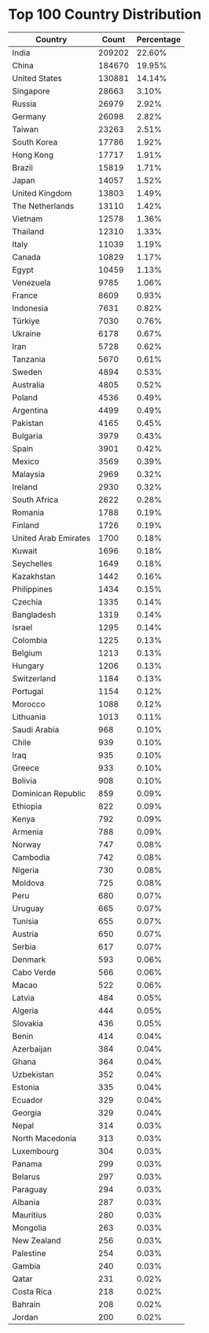# Top 100 Country Distribution
| Country | Count | Percentage |
|----|----|----|
| India | 209202 | 22.60% |
| China | 184670 | 19.95% |
| United States | 130881 | 14.14% |
| Singapore | 28663 | 3.10% |
| Russia | 26979 | 2.92% |
| Germany | 26098 | 2.82% |
| Taiwan | 23263 | 2.51% |
| South Korea | 17786 | 1.92% |
| Hong Kong | 17717 | 1.91% |
| Brazil | 15819 | 1.71% |
| Japan | 14057 | 1.52% |
| United Kingdom | 13803 | 1.49% |
| The Netherlands | 13110 | 1.42% |
| Vietnam | 12578 | 1.36% |
| Thailand | 12310 | 1.33% |
| Italy | 11039 | 1.19% |
| Canada | 10829 | 1.17% |
| Egypt | 10459 | 1.13% |
| Venezuela | 9785 | 1.06% |
| France | 8609 | 0.93% |
| Indonesia | 7631 | 0.82% |
| Türkiye | 7030 | 0.76% |
| Ukraine | 6178 | 0.67% |
| Iran | 5728 | 0.62% |
| Tanzania | 5670 | 0.61% |
| Sweden | 4894 | 0.53% |
| Australia | 4805 | 0.52% |
| Poland | 4536 | 0.49% |
| Argentina | 4499 | 0.49% |
| Pakistan | 4165 | 0.45% |
| Bulgaria | 3979 | 0.43% |
| Spain | 3901 | 0.42% |
| Mexico | 3569 | 0.39% |
| Malaysia | 2969 | 0.32% |
| Ireland | 2930 | 0.32% |
| South Africa | 2622 | 0.28% |
| Romania | 1788 | 0.19% |
| Finland | 1726 | 0.19% |
| United Arab Emirates | 1700 | 0.18% |
| Kuwait | 1696 | 0.18% |
| Seychelles | 1649 | 0.18% |
| Kazakhstan | 1442 | 0.16% |
| Philippines | 1434 | 0.15% |
| Czechia | 1335 | 0.14% |
| Bangladesh | 1319 | 0.14% |
| Israel | 1295 | 0.14% |
| Colombia | 1225 | 0.13% |
| Belgium | 1213 | 0.13% |
| Hungary | 1206 | 0.13% |
| Switzerland | 1184 | 0.13% |
| Portugal | 1154 | 0.12% |
| Morocco | 1088 | 0.12% |
| Lithuania | 1013 | 0.11% |
| Saudi Arabia | 968 | 0.10% |
| Chile | 939 | 0.10% |
| Iraq | 935 | 0.10% |
| Greece | 933 | 0.10% |
| Bolivia | 908 | 0.10% |
| Dominican Republic | 859 | 0.09% |
| Ethiopia | 822 | 0.09% |
| Kenya | 792 | 0.09% |
| Armenia | 788 | 0.09% |
| Norway | 747 | 0.08% |
| Cambodia | 742 | 0.08% |
| Nigeria | 730 | 0.08% |
| Moldova | 725 | 0.08% |
| Peru | 680 | 0.07% |
| Uruguay | 665 | 0.07% |
| Tunisia | 655 | 0.07% |
| Austria | 650 | 0.07% |
| Serbia | 617 | 0.07% |
| Denmark | 593 | 0.06% |
| Cabo Verde | 566 | 0.06% |
| Macao | 522 | 0.06% |
| Latvia | 484 | 0.05% |
| Algeria | 444 | 0.05% |
| Slovakia | 436 | 0.05% |
| Benin | 414 | 0.04% |
| Azerbaijan | 384 | 0.04% |
| Ghana | 364 | 0.04% |
| Uzbekistan | 352 | 0.04% |
| Estonia | 335 | 0.04% |
| Ecuador | 329 | 0.04% |
| Georgia | 329 | 0.04% |
| Nepal | 314 | 0.03% |
| North Macedonia | 313 | 0.03% |
| Luxembourg | 304 | 0.03% |
| Panama | 299 | 0.03% |
| Belarus | 297 | 0.03% |
| Paraguay | 294 | 0.03% |
| Albania | 287 | 0.03% |
| Mauritius | 280 | 0.03% |
| Mongolia | 263 | 0.03% |
| New Zealand | 256 | 0.03% |
| Palestine | 254 | 0.03% |
| Gambia | 240 | 0.03% |
| Qatar | 231 | 0.02% |
| Costa Rica | 218 | 0.02% |
| Bahrain | 208 | 0.02% |
| Jordan | 200 | 0.02% |
